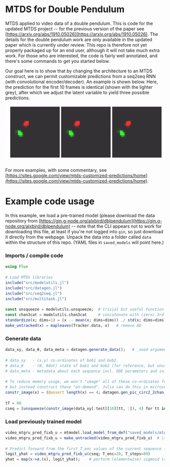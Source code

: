 # MTDS for Double Pendulum

MTDS applied to video data of a double pendulum. This is code for the updated MTDS project -- for the previous version of the paper see [https://arxiv.org/abs/1910.05026](https://arxiv.org/abs/1910.05026). The details for the double pendulum work are only available in the updated paper which is currently under review. This repo is therefore not yet properly packaged up for an end user, although it will not take much extra work. For those who are interested, the code is fairly well annotated, and there's some commands to get you started below.

Our goal here is to show that by changing the architecture to an MTDS construct, we can permit customizable predictions from a seq2seq RNN (with convolutional encoder/decoder). An example is shown below. Here, the prediction for the first 10 frames is identical (shown with the lighter grey), after which we adjust the latent variable to yield three possible predictions.

<div style="text-align:center"><img src="assets/1x3_41_10.gif" width="800"></div>

For more examples, with some commentary, see [https://sites.google.com/view/mtds-customized-predictions/home](https://sites.google.com/view/mtds-customized-predictions/home).

# Example code usage
In this example, we load a pre-trained model (please download the data repository from [https://gin.g-node.org/alxbird/dblpendulum](https://gin.g-node.org/alxbird/dblpendulum) -- note
that the CLI appears not to work for downloading this file, at least if you're not logged into `gin`, so just download it directly from the webpage. Unpack the data into a folder called
`data` within the structure of this repo. (YAML files in `saved_models` will point here.)

### Imports / compile code
```julia
using Flux

# Load MTDS libraries
include("src/modelutils.jl")
include("src/datagen.jl")
include("src/seq2seq.jl")
include("src/multitask.jl")

const unsqueeze = modelutils.unsqueeze;  # trivial but useful function
const chan3cat = modelutils.chan3cat     # concatenate with (zero) 3rd colour channel
standardize(x; dims=1) = (x .- mean(x; dims=dims)) ./ std(x; dims=dims);
make_untracked(x) = mapleaves(Tracker.data, x)   # remove AD
```

### Generate data
```julia
data_xy, data_θ, data_meta = datagen.generate_data();   # _seed argument is fixed, but can be changed

# data_xy   - (x,y) co-ordinates of bob1 and bob2.
# data_θ    - (θ, θdot) state of bob1 and bob2 (for reference, but unused in model).
# data_meta - metadata about each sequence incl. ODE parameters and initial conditions.

# To reduce memory usage, we won't "image" all of these co-ordinates for the videos
# but instead construct these "on-demand". Julia can do this in microseconds.
constr_image(x) = (@assert length(x) == 4; datagen.gen_pic_circ2_2chan_cood_tf(x[1:2], x[3:4]))

tT = 80
cseq = [unsqueeze(constr_image(data_xy[:test][10][tt, :]), 4) for tt in 1:tT] # |> gpu # for loading to GPU.
```

### Load previously trained model
```julia
video_mtgru_pred_fixb_u = mtmodel.load_model_from_def("saved_models/mtgru_video_fixb_pred_300.yml")
video_mtgru_pred_fixb_u = make_untracked(video_mtgru_pred_fixb_u)  # |> gpu # for loading to GPU.

# Predict forward from the first T_enc values of the current sequence (`cseq`).
logit_yhat = video_mtgru_pred_fixb_u(cseq; T_enc=20, T_steps=80)
yhat = map(x->σ.(x), logit_yhat);    # perform (elementwise) sigmoid transform to list
```

